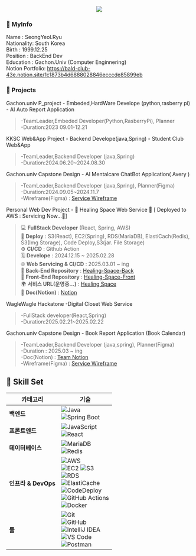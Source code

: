 <div align= "center">
    <img src="https://capsule-render.vercel.app/api?type=waving&color=70f0ee&height=180&text=Hello%20World!&animation=&fontColor=ffffff&fontSize=70" />
    </div>
    
### 📝 MyInfo
   Name : SeongYeol.Ryu   
   Nationality: South Korea   
Birth : 1999.12.25   
Position : BackEnd Dev   
Education : Gachon.Univ (Computer Enginnering)  
Notion Portfolio: https://bald-club-43e.notion.site/1c1873b4d6888028846ecccde85899eb

### 📝 Projects   
Gachon.univ P_project - Embeded,HardWare Develope (python,rasberry pi)  - AI Auto Report Application   
>-TeamLeader,Embeded Developer(Python,RasberryPi), Planner         
>-Duration:2023 09.01-12.21

KKSC Web&App Project - Backend Develope(java,Spring) - Student Club Web&App       
>-TeamLeader,Backend Developer (java,Spring)   
>-Duration:2024.06.20~2024.08.30

Gachon.univ Capstone Design - AI Mentalcare ChatBot Application( Avery )   
>-TeamLeader,Backend Developer (java,Spring), Planner(Figma)    
>-Duration:2024.09.05~2024.11.7   
-Wireframe(Figma) : [Service Wireframe](https://www.figma.com/design/N4NhMHsOaF8D7UD4v5BB2k/Untitled?t=kKi8mY0w6a20eyZM-0)

Personal Web Dev Project - 🌿 Healing Space Web Service 🌿 [ Deployed to AWS : Servicing Now...🚀]  

> 💻 **FullStack Developer** (React, Spring, AWS)  
>🚀 **Deploy** : S3(React), EC2(Spring), RDS(MariaDB), ElastiCach(Redis), S3(Img Storage), Code Deploy,S3(jar. File Storage)     
>⚙️ **CI/CD** : Github Action  
>🗓 **Develope** : 2024.12.15 ~ 2025.02.28  
>🌐 **Web Servicing & CI/CD** : 2025.03.01 ~ ing  
>🔗 **Back-End Repository** : [Healing-Space-Back](https://github.com/passionryu/Healing-Space-Back)  
>🔗 **Front-End Repository** : [Healing-Space-Front](https://github.com/passionryu/Healing-Space-Front)  
🌍 **서비스 URL(운영중...)** : [Healing Space](http://healing-space-front.s3-website.ap-northeast-2.amazonaws.com)    
📖 **Doc(Notion)** : [Notion](https://furtive-bard-509.notion.site/Healing-Space-Web-Service-14c83cc537b6801d92e8ec47ccfab4ab?pvs=4)  

WagleWagle Hackatone -Digital Closet Web Service
>-FullStack developer(React,Spring)   
>-Duration:2025.02.21~2025.02.22

Gachon.univ Capstone Design - Book Report Application (Book Calendar)
>-TeamLeader,Backend Developer (java,spring), Planner(Figma)    
>-Duration : 2025.03 ~ ing   
-Doc(Notion) : [Team Notion](https://www.notion.so/25-1-AI-1a5bc068c52d80d987b7cc07674b0269?pvs=4)     
-Wireframe(Figma) : [Service Wireframe](https://www.figma.com/design/ndspvub92U64eh9J2MDZSV/Untitled?node-id=0-1&p=f&t=kKi8mY0w6a20eyZM-0)

  </div> 
    </div>

  ## 💼 Skill Set

| 카테고리 | 기술 |
|----------|------|
| **백엔드** | ![Java](https://img.shields.io/badge/Java-007396?style=for-the-badge&logo=java&logoColor=white) <br> ![Spring Boot](https://img.shields.io/badge/Spring_Boot-6DB33F?style=for-the-badge&logo=spring-boot&logoColor=white) |
| **프론트엔드** | ![JavaScript](https://img.shields.io/badge/JavaScript-F7DF1E?style=for-the-badge&logo=javascript&logoColor=black) <br> ![React](https://img.shields.io/badge/React-20232A?style=for-the-badge&logo=react&logoColor=61DAFB) |
| **데이터베이스** | ![MariaDB](https://img.shields.io/badge/MariaDB-003545?style=for-the-badge&logo=mariadb&logoColor=white) <br> ![Redis](https://img.shields.io/badge/Redis-DC382D?style=for-the-badge&logo=redis&logoColor=white) |
| **인프라 & DevOps** | ![AWS](https://img.shields.io/badge/AWS-232F3E?style=for-the-badge&logo=amazon-aws&logoColor=white) <br> ![EC2](https://img.shields.io/badge/EC2-F58536?style=for-the-badge&logo=amazon-ec2&logoColor=white) ![S3](https://img.shields.io/badge/S3-569A31?style=for-the-badge&logo=amazon-s3&logoColor=white) <br> ![RDS](https://img.shields.io/badge/RDS-527FFF?style=for-the-badge&logo=amazon-rds&logoColor=white) <br> ![ElastiCache](https://img.shields.io/badge/ElastiCache-2DABB1?style=for-the-badge&logo=amazon-aws&logoColor=white) <br> ![CodeDeploy](https://img.shields.io/badge/CodeDeploy-6DB33F?style=for-the-badge&logo=amazonaws&logoColor=white) <br> ![GitHub Actions](https://img.shields.io/badge/GitHub%20Actions-2088FF?style=for-the-badge&logo=github-actions&logoColor=white) <br> ![Docker](https://img.shields.io/badge/Docker-2496ED?style=for-the-badge&logo=docker&logoColor=white) |
| **툴** | ![Git](https://img.shields.io/badge/Git-F05032?style=for-the-badge&logo=git&logoColor=white) <br> ![GitHub](https://img.shields.io/badge/GitHub-181717?style=for-the-badge&logo=github&logoColor=white) <br> ![IntelliJ IDEA](https://img.shields.io/badge/IntelliJ_IDEA-000000?style=for-the-badge&logo=intellij-idea&logoColor=white) <br> ![VS Code](https://img.shields.io/badge/VS%20Code-007ACC?style=for-the-badge&logo=visual-studio-code&logoColor=white) <br> ![Postman](https://img.shields.io/badge/Postman-FF6C37?style=for-the-badge&logo=postman&logoColor=white) |

    

